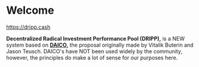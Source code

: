 # Welcome

https://dripp.cash

__Decentralized Radical Investment Performance Pool (DRIPP),__ is a NEW system based on __[DAICO,](https://ethresear.ch/t/explanation-of-daicos/465)__ the proposal originally made by Vitalik Buterin and Jason Teusch. DAICO's have NOT been used widely by the community, however, the principles do make a lot of sense for our purposes here.
